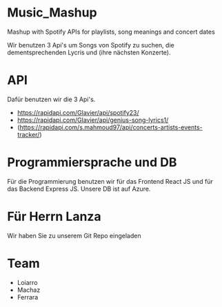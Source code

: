 # Music_Mashup
Mashup with Spotify APIs for playlists, song meanings and concert dates


Wir benutzen 3 Api's um Songs von Spotify zu suchen, die dementsprechenden Lycris und (ihre nächsten Konzerte).

# API
Dafür benutzen wir die 3 Api's.
- https://rapidapi.com/Glavier/api/spotify23/
- https://rapidapi.com/Glavier/api/genius-song-lyrics1/
- (https://rapidapi.com/s.mahmoud97/api/concerts-artists-events-tracker/)


# Programmiersprache und DB
Für die Programmierung benutzen wir für das Frontend React JS und für das Backend Express JS.
Unsere DB ist auf Azure.

# Für Herrn Lanza
Wir haben Sie zu unserem Git Repo eingeladen

# Team
- Loiarro
- Machaz
- Ferrara
